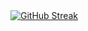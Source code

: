 <a href="https://git.io/streak-stats">
  <img src="https://github-readme-streak-stats.herokuapp.com?user=vipulsc&theme=github-dark-blue" 
       alt="GitHub Streak" 
       onerror="this.style.display='none'">
</a>
